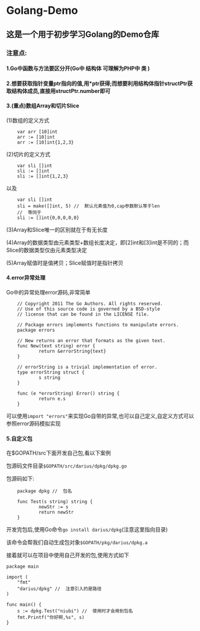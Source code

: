 # Golang-Demo

## 这是一个用于初步学习Golang的Demo仓库

### 注意点:

#### 1.Go中函数与方法要区分开(Go中 结构体 可理解为PHP中 类 )

#### 2.想要获取指针变量ptr指向的值,用*ptr获得;而想要利用结构体指针structPtr获取结构体成员,直接用structPtr.number即可

#### 3.(重点)数组Array和切片Slice

(1)数组的定义方式
```
    var arr [10]int
    arr := [10]int
    arr := [10]int{1,2,3}
```

(2)切片的定义方式
```
    var sli []int
    sli := []int
    sli := []int{1,2,3}
```
以及
```
    var sli []int
    sli = make([]int, 5) //  默认元素值为0,cap参数默认等于len
    //  等同于
    sli := []int{0,0,0,0,0}
```

(3)Array和Slice唯一的区别就在于有无长度

(4)Array的数据类型由元素类型+数组长度决定，即[2]int和[3]int是不同的；而Slice的数据类型仅由元素类型决定

(5)Array赋值时是值拷贝；Slice赋值时是指针拷贝

#### 4.error异常处理

Go中的异常处理error源码,非常简单

```
    // Copyright 2011 The Go Authors. All rights reserved.
    // Use of this source code is governed by a BSD-style
    // license that can be found in the LICENSE file.

    // Package errors implements functions to manipulate errors.
    package errors

    // New returns an error that formats as the given text.
    func New(text string) error {
            return &errorString{text}
    }

    // errorString is a trivial implementation of error.
    type errorString struct {
            s string
    }

    func (e *errorString) Error() string {
            return e.s
    }
```

可以使用`import "errors"`来实现Go自带的异常,也可以自己定义,自定义方式可以参照error源码模拟实现

#### 5.自定义包

在$GOPATH/src下面开发自己包,看以下案例

包源码文件目录`$GOPATH/src/darius/dpkg/dpkg.go`

包源码如下:

```
    package dpkg //  包名

    func Test(s string) string {
            newStr := s
            return newStr
    }
```

开发完包后,使用Go命令`go install darius/dpkg`(注意这里指向目录)

该命令会帮我们自动生成包对象`$GOPATH/pkg/darius/dpkg.a`

接着就可以在项目中使用自己开发的包,使用方式如下

```
package main

import (
	"fmt"
	"darius/dpkg" //  注意引入的是路径
)

func main() {
	s := dpkg.Test("niubi") //  使用时才会用到包名
	fmt.Printf("你好啊,%s", s)
}
```